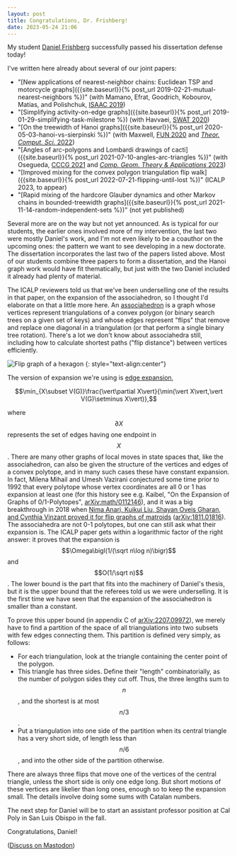 ```yaml
---
layout: post
title: Congratulations, Dr. Frishberg!
date: 2023-05-24 21:06
---
```

My student [Daniel Frishberg](https://www.ics.uci.edu/~dfrishbe/) successfully passed his dissertation defense today!

I've written here already about several of our joint papers:
* "[New applications of nearest-neighbor chains: Euclidean TSP and motorcycle graphs]({{site.baseurl}}{% post_url 2019-02-21-mutual-nearest-neighbors %})" (with Mamano, Efrat, Goodrich, Kobourov, Matias, and Polishchuk, [ISAAC 2019](https://doi.org/10.4230/LIPIcs.ISAAC.2019.51))
* "[Simplifying activity-on-edge graphs]({{site.baseurl}}{% post_url 2019-01-29-simplifying-task-milestone %}) (with Havvaei, [SWAT 2020](https://doi.org/10.4230/LIPIcs.SWAT.2020.24))
* "[On the treewidth of Hanoi graphs]({{site.baseurl}}{% post_url 2020-05-03-hanoi-vs-sierpinski %})" (with Maxwell, [FUN 2020](https://doi.org/10.4230/LIPIcs.FUN.2021.13) and [_Theor. Comput. Sci._ 2022](https://doi.org/10.1016/j.tcs.2021.12.014))
* "[Angles of arc-polygons and Lombardi drawings of cacti]({{site.baseurl}}{% post_url 2021-07-10-angles-arc-triangles %})" (with Osegueda, [CCCG 2021](https://projects.cs.dal.ca/cccg2021/wordpress/wp-content/uploads/2021/08/CCCG2021.pdf) and [_Comp. Geom. Theory & Applications_ 2023](https://doi.org/10.1016/j.comgeo.2023.101982))
* "[Improved mixing for the convex polygon triangulation flip walk]({{site.baseurl}}{% post_url 2022-07-21-flipping-until-lost %})" (ICALP 2023, to appear)
* "[Rapid mixing of the hardcore Glauber dynamics and other Markov chains in bounded-treewidth graphs]({{site.baseurl}}{% post_url 2021-11-14-random-independent-sets %})" (not yet published)

Several more are on the way but not yet announced. As is typical for our students, the earlier ones involved more of my intervention, the last two were mostly Daniel's work, and I'm not even likely to be a coauthor on the upcoming ones: the pattern we want to see developing in a new doctorate. The dissertation incorporates the last two of the papers listed above. Most of our students combine three papers to form a dissertation, and the Hanoi graph work would have fit thematically, but just with the two Daniel included it already had plenty of material.

The ICALP reviewers told us that we've been underselling one of the results in that paper, on the expansion of the associahedron, so I thought I'd elaborate on that a little more here. An [associahedron](https://en.wikipedia.org/wiki/Associahedron) is a graph whose vertices represent triangulations of a convex polygon (or binary search trees on a given set of keys) and whose edges represent "flips" that remove and replace one diagonal in a triangulation (or that perform a single binary tree rotation). There's a lot we don't know about associahedra still, including how to calculate shortest paths ("flip distance") between vertices efficiently.

![Flip graph of a hexagon]({{site.baseurl}}/assets/2006/fg6.png)
{: style="text-align:center"}

The version of expansion we're using is [edge expansion](https://en.wikipedia.org/wiki/Expander_graph),

$$\min_{X\subset V(G)}\frac{\vert\partial X\vert}{\min(\vert X\vert,\vert V(G)\setminus X\vert)},$$

where $$\partial X$$ represents the set of edges having one endpoint in $$X$$. There are many other graphs of local moves in state spaces that, like the associahedron, can also be given the structure of the vertices and edges of a convex polytope, and in many such cases these have constant expansion. In fact, Milena Mihail and Umesh Vazirani conjectured some time prior to 1992 that every polytope whose vertex coordinates are all 0 or 1 has expansion at least one (for this history see e.g. Kaibel, "On the Expansion of
Graphs of 0/1-Polytopes", [arXiv:math/0112146](https://arxiv.org/abs/math/0112146)), and it was a big breakthrough in 2018 when [Nima Anari, Kuikui Liu, Shayan Oveis Gharan, and Cynthia Vinzant proved it for flip graphs of matroids](https://gilkalai.wordpress.com/2018/12/12/nima-anari-kuikui-liu-shayan-oveis-gharan-and-cynthia-vinzant-solved-the-mihail-vazirani-conjecture/) ([arXiv:1811.01816](https://arxiv.org/abs/1811.01816)). The associahedra are not 0-1 polytopes, but one can still ask what their expansion is. The ICALP paper gets within a logarithmic factor of the right answer: it proves that the expansion is $$\Omega\bigl(1/(\sqrt n\log n)\bigr)$$ and $$O(1/\sqrt n)$$. The lower bound is the part that fits into the machinery of Daniel's thesis, but it is the upper bound that the referees told us we were underselling. It is the first time we have seen that the expansion of the associahedron is smaller than a constant.

To prove this upper bound (in appendix C of [arXiv:2207.09972](https://arxiv.org/abs/2207.09972)), we merely have to find a partition of the space of all triangulations into two subsets with few edges connecting them. This partition is defined very simply, as follows:

* For each triangulation, look at the triangle containing the center point of the polygon.
* This triangle has three sides. Define their "length" combinatorially, as the number of polygon sides they cut off. Thus, the three lengths sum to $$n$$, and the shortest is at most $$n/3$$.
* Put a triangulation into one side of the partition when its central triangle has a very short side, of length less than $$n/6$$, and into the other side of the partition otherwise.

There are always three flips that move one of the vertices of the central triangle, unless the short side is only one edge long. But short motions of these vertices are likelier than long ones, enough so to keep the expansion small. The details involve doing some sums with Catalan numbers.

The next step for Daniel will be to start an assistant professor position at Cal Poly in San Luis Obispo in the fall.

Congratulations, Daniel!

([Discuss on Mastodon](https://mathstodon.xyz/@11011110/110427368041366794))